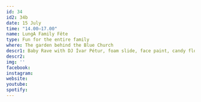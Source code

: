 ```yaml
---
id: 34
id2: 34b
date: 15 July
time: "14.00–17.00"
name: LungA Family Fête
type: Fun for the entire family
where: The garden behind the Blue Church
descr1: Baby Rave with DJ Ívar Pétur, foam slide, face paint, candy floss and fun!
descr2: 
img: ''
facebook: 
instagram:  
website:
youtube: 
spotify:
---
```


